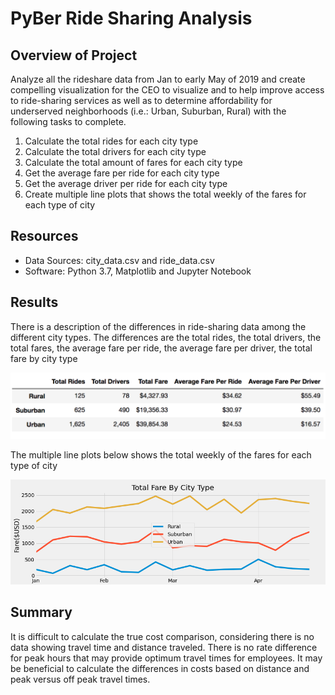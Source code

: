 # PyBer Ride Sharing Analysis

## Overview of Project
Analyze all the rideshare data from Jan to early May of 2019 and create compelling visualization for the CEO to visualize and to help improve access to ride-sharing services as well as to determine affordability for underserved neighborhoods (i.e.: Urban, Suburban, Rural) with the following tasks to complete.

1.	Calculate the total rides for each city type
2.	Calculate the total drivers for each city type
3.	Calculate the total amount of fares for each city type
4.	Get the average fare per ride for each city type
5.	Get the average driver per ride for each city type
6.	Create multiple line plots that shows the total weekly of the fares for each type of city

## Resources
- Data Sources: city_data.csv and ride_data.csv
- Software: Python 3.7, Matplotlib and Jupyter Notebook

## Results
There is a description of the differences in ride-sharing data among the different city types. The differences are the total rides, the total drivers, the total fares, the average fare per ride, the average fare per driver, the total fare by city type
  
![alt text](analysis/pyber_summary.png)

The multiple line plots below shows the total weekly of the fares for each type of city

![alt text](analysis/PyBer_fare_summary.png)
  
## Summary
It is difficult to calculate the true cost comparison, considering there is no data showing travel time and distance traveled. There is no rate difference for peak hours that may provide optimum travel times for employees. It may be beneficial to calculate the differences in costs based on distance and peak versus off peak travel times.
